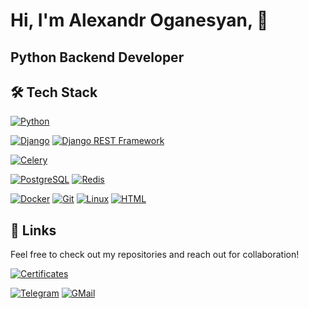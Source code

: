 # Hi, I'm Alexandr Oganesyan, 👋   
## Python Backend Developer


## 🛠 Tech Stack
[![Python](https://img.shields.io/badge/Python-3776AB?style=for-the-badge&logo=python&logoColor=white)](https://www.python.org/)

[![Django](https://img.shields.io/badge/Django-092E20?style=for-the-badge&logo=django&logoColor=white)](https://www.djangoproject.com/) [![Django REST Framework](https://img.shields.io/badge/Django_REST_Framework-F5F5DC?style=for-the-badge)](https://www.django-rest-framework.org/) 

[![Celery](https://img.shields.io/badge/Celery-37814A?style=for-the-badge&logo=celery&logoColor=white)](https://docs.celeryq.dev/en/stable/index.html)

[![PostgreSQL](https://img.shields.io/badge/PostgreSQL-316192?style=for-the-badge&logo=postgresql&logoColor=white)](https://www.postgresql.org/) [![Redis](https://img.shields.io/badge/redis-%23DD0031.svg?&style=for-the-badge&logo=redis&logoColor=white)](https://redis.io/) 

[![Docker](https://img.shields.io/badge/Docker-2496ED?style=for-the-badge&logo=docker&logoColor=white)](https://www.docker.com/) [![Git](https://img.shields.io/badge/Git-F05032?style=for-the-badge&logo=git&logoColor=white)](https://git-scm.com/) [![Linux](https://img.shields.io/badge/Linux-FCC624?style=for-the-badge&logo=linux&logoColor=black)](https://ubuntu.com/) [![HTML](https://img.shields.io/badge/HTML5-E34F26?style=for-the-badge&logo=html5&logoColor=white)](https://developer.mozilla.org/en-US/docs/Web/HTML)
## 🔗 Links

Feel free to check out my repositories and reach out for collaboration!

[![Certificates](https://img.shields.io/badge/Certificates-316192?style=for-the-badge&logo=Certificates&logoColor=white)](https://stepik.org/users/565514840/profile)

[![Telegram](https://img.shields.io/badge/Telegram-2CA5E0?style=for-the-badge&logo=telegram&logoColor=white)](https://t.me/hiOganes) [![GMail](https://img.shields.io/badge/Gmail-D14836?style=for-the-badge&logo=gmail&logoColor=white)](https://mail.google.com/mail/?view=cm&fs=1&to=reserv.oganes@gmail.com&su=Вопрос)
